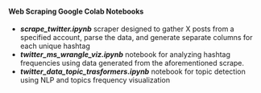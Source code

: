 #### Web Scraping Google Colab Notebooks
- ***scrape_twitter.ipynb*** scraper designed to gather X posts from a specified account, parse the data, and generate separate columns for each unique hashtag
- ***twitter_ms_wrangle_viz.ipynb*** notebook for analyzing hashtag frequencies using data generated from the aforementioned scrape.
- ***twitter_data_topic_trasformers.ipynb*** notebook for topic detection using NLP and topics frequency visualization
